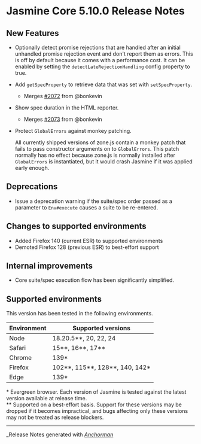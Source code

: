 # Jasmine Core 5.10.0 Release Notes

## New Features

* Optionally detect promise rejections that are handled after an initial
  unhandled promise rejection event and don't report them as errors.
  This is off by default because it comes with a performance cost. It can be
  enabled by setting the `detectLateRejectionHandling` config property to true.
* Add `getSpecProperty` to retrieve data that was set with `setSpecProperty`.
    * Merges [#2072](https://github.com/jasmine/jasmine/pull/2072) from @bonkevin
* Show spec duration in the HTML reporter.
    * Merges [#2073](https://github.com/jasmine/jasmine/pull/2073) from @bonkevin
* Protect `GlobalErrors` against monkey patching.
  
  All currently shipped versions of zone.js contain a monkey patch that fails
  to pass constructor arguments on to `GlobalErrors`. This patch normally has
  no effect because zone.js is normally installed after `GlobalErrors` is
  instantiated, but it would crash Jasmine if it was applied early enough.

## Deprecations

* Issue a deprecation warning if the suite/spec order passed as a parameter to
  `Env#execute` causes a suite to be re-entered.

## Changes to supported environments

* Added Firefox 140 (current ESR) to supported environments
* Demoted Firefox 128 (previous ESR) to best-effort support

## Internal improvements

* Core suite/spec execution flow has been significantly simplified.

## Supported environments

This version has been tested in the following environments.

| Environment       | Supported versions             |
|-------------------|--------------------------------|
| Node              | 18.20.5**, 20, 22, 24          |
| Safari            | 15**, 16**, 17**               |
| Chrome            | 139*                           |
| Firefox           | 102**, 115**, 128**, 140, 142* |
| Edge              | 139*                           |

\* Evergreen browser. Each version of Jasmine is tested against the latest
version available at release time.<br>
\** Supported on a best-effort basis. Support for these versions may be dropped
if it becomes impractical, and bugs affecting only these versions may not be
treated as release blockers.

------

_Release Notes generated with _[Anchorman](http://github.com/infews/anchorman)_

